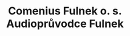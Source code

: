 ---
id: 99db0aba-5ffe-487f-b8c0-15d9c0a2ae56
title: "Comenius Fulnek o. s. Audioprůvodce Fulnek"
price: 100000
year: 2014
description: "Jak už název samotného projektu napovídá, jeho hlavním výstupem bude vznik originálního moderního průvodcovského systému audio-provázení městem Fulnek. Návštěvníci i místní budou moci za pomoci jednoduchého audio zařízení (mp3 přehrávač k zapůjčení například v informačním centru) sami putovat městem a poslechnout si zajímavé informace ke konkrétním zastavením, tak jak je připravili uznávaní historici Fulnecka."
kouskovani: false
locationName: undefined
position:
  lng: 17.9038620444259
  lat: 49.71560985655201
---